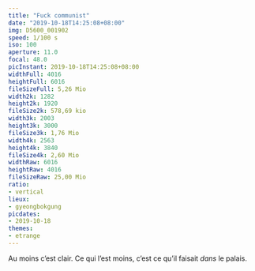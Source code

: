 ```yaml
---
title: "Fuck communist"
date: "2019-10-18T14:25:08+08:00"
img: D5600_001902
speed: 1/100 s
iso: 100
aperture: 11.0
focal: 48.0
picInstant: 2019-10-18T14:25:08+08:00
widthFull: 4016
heightFull: 6016
fileSizeFull: 5,26 Mio
width2k: 1282
height2k: 1920
fileSize2k: 578,69 kio
width3k: 2003
height3k: 3000
fileSize3k: 1,76 Mio
width4k: 2563
height4k: 3840
fileSize4k: 2,60 Mio
widthRaw: 6016
heightRaw: 4016
fileSizeRaw: 25,00 Mio
ratio:
- vertical
lieux:
- gyeongbokgung
picdates:
- 2019-10-18
themes:
- etrange
---
```


Au moins c’est clair. Ce qui l’est moins, c’est ce qu’il faisait *dans* le palais.